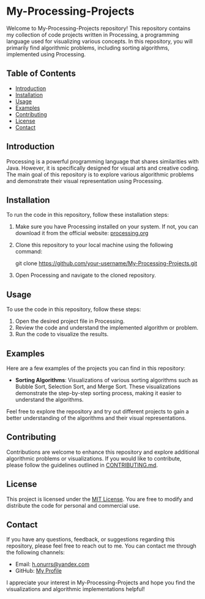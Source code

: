 # My-Processing-Projects

Welcome to My-Processing-Projects repository! This repository contains my collection of code projects written in Processing, a programming language used for visualizing various concepts. In this repository, you will primarily find algorithmic problems, including sorting algorithms, implemented using Processing.

## Table of Contents
- [Introduction](#introduction)
- [Installation](#installation)
- [Usage](#usage)
- [Examples](#examples)
- [Contributing](#contributing)
- [License](#license)
- [Contact](#contact)

## Introduction
Processing is a powerful programming language that shares similarities with Java. However, it is specifically designed for visual arts and creative coding. The main goal of this repository is to explore various algorithmic problems and demonstrate their visual representation using Processing.

## Installation
To run the code in this repository, follow these installation steps:
1. Make sure you have Processing installed on your system. If not, you can download it from the official website: [processing.org](https://processing.org/download)
2. Clone this repository to your local machine using the following command:

   git clone https://github.com/your-username/My-Processing-Projects.git

3. Open Processing and navigate to the cloned repository.

## Usage
To use the code in this repository, follow these steps:
1. Open the desired project file in Processing.
2. Review the code and understand the implemented algorithm or problem.
3. Run the code to visualize the results.

## Examples
Here are a few examples of the projects you can find in this repository:
- **Sorting Algorithms**: Visualizations of various sorting algorithms such as Bubble Sort, Selection Sort, and Merge Sort. These visualizations demonstrate the step-by-step sorting process, making it easier to understand the algorithms.

Feel free to explore the repository and try out different projects to gain a better understanding of the algorithms and their visual representations.

## Contributing
Contributions are welcome to enhance this repository and explore additional algorithmic problems or visualizations. If you would like to contribute, please follow the guidelines outlined in [CONTRIBUTING.md](CONTRIBUTING.md).

## License
This project is licensed under the [MIT License](LICENSE). You are free to modify and distribute the code for personal and commercial use.

## Contact
If you have any questions, feedback, or suggestions regarding this repository, please feel free to reach out to me. You can contact me through the following channels:
- Email: h.onurrs@yandex.com
- GitHub: [My Profile](https://github.com/onurrs)

I appreciate your interest in My-Processing-Projects and hope you find the visualizations and algorithmic implementations helpful!
